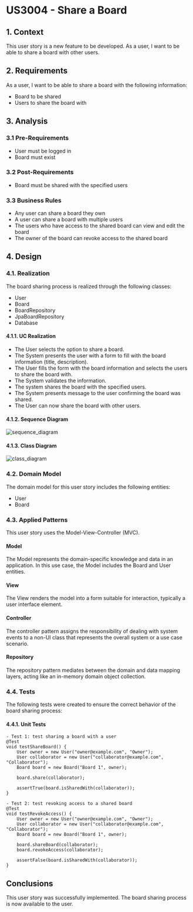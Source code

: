 # US3004 - Share a Board

## 1. Context

This user story is a new feature to be developed. As a user, I want to be able to share a board with other users.

## 2. Requirements

As a user, I want to be able to share a board with the following information:

- Board to be shared
- Users to share the board with

## 3. Analysis

### 3.1 Pre-Requirements

- User must be logged in
- Board must exist

### 3.2 Post-Requirements

- Board must be shared with the specified users

### 3.3 Business Rules

- Any user can share a board they own
- A user can share a board with multiple users
- The users who have access to the shared board can view and edit the board
- The owner of the board can revoke access to the shared board

## 4. Design

### 4.1. Realization

The board sharing process is realized through the following classes:

- User
- Board
- BoardRepository
- JpaBoardRepository
- Database

#### 4.1.1. UC Realization

- The User selects the option to share a board.
- The System presents the user with a form to fill with the board information (title, description).
- The User fills the form with the board information and selects the users to share the board with.
- The System validates the information.
- The system shares the board with the specified users.
- The System presents message to the user confirming the board was shared.
- The User can now share the board with other users.

#### 4.1.2. Sequence Diagram

![sequence_diagram](/Users/joaosilva/IdeaProjects/sem4pi-22-23-1/docs/Sprint_C/US3004/Sequence-Diagram.png)

#### 4.1.3. Class Diagram

![class_diagram](/Users/joaosilva/IdeaProjects/sem4pi-22-23-1/docs/Sprint_C/US3004/Class-Diagram.png)

### 4.2. Domain Model

The domain model for this user story includes the following entities:

- User
- Board

### 4.3. Applied Patterns

This user story uses the Model-View-Controller (MVC).

#### Model

The Model represents the domain-specific knowledge and data in an application. In this use case, the Model includes the
Board and User entities.

#### View

The View renders the model into a form suitable for interaction, typically a user interface element.

#### Controller

The controller pattern assigns the responsibility of dealing with system events to a non-UI class that represents the
overall system or a use case scenario.

#### Repository

The repository pattern mediates between the domain and data mapping layers, acting like an in-memory domain object
collection.

### 4.4. Tests

The following tests were created to ensure the correct behavior of the board sharing process:

#### 4.4.1. Unit Tests

    - Test 1: test sharing a board with a user
    @Test
    void testShareBoard() {
        User owner = new User("owner@example.com", "Owner");
        User collaborator = new User("collaborator@example.com", "Collaborator");
        Board board = new Board("Board 1", owner);

        board.share(collaborator);

        assertTrue(board.isSharedWith(collaborator));
    }

    - Test 2: test revoking access to a shared board
    @Test
    void testRevokeAccess() {
        User owner = new User("owner@example.com", "Owner");
        User collaborator = new User("collaborator@example.com", "Collaborator");
        Board board = new Board("Board 1", owner);

        board.shareBoard(collaborator);
        board.revokeAccess(collaborator);

        assertFalse(board.isSharedWith(collaborator));
    }

## Conclusions

This user story was successfully implemented. The board sharing process is now available to the user.